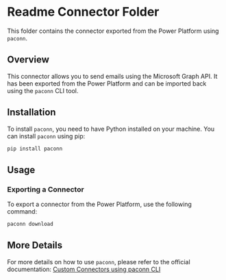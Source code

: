 # Readme Connector Folder

This folder contains the connector exported from the Power Platform using `paconn`.

## Overview

This connector allows you to send emails using the Microsoft Graph API. It has been exported from the Power Platform and can be imported back using the `paconn` CLI tool.

## Installation

To install `paconn`, you need to have Python installed on your machine. You can install `paconn` using pip:

```sh
pip install paconn
```

## Usage

### Exporting a Connector

To export a connector from the Power Platform, use the following command:

```sh
paconn download
```



## More Details

For more details on how to use `paconn`, please refer to the official documentation: [Custom Connectors using paconn CLI](https://learn.microsoft.com/en-us/connectors/custom-connectors/paconn-cli)